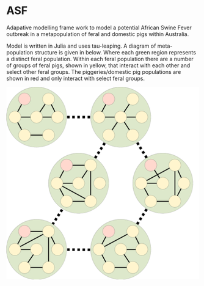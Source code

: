 # ASF
Adapative modelling frame work to model a potential African Swine Fever outbreak in a metapopulation of feral and domestic pigs within Australia.

Model is written in Julia and uses tau-leaping. A diagram of meta-population structure is given in below. Where each green region represents a distinct feral population. Within each feral population there are a number of groups of feral pigs, shown in yellow, that interact with each other and select other feral groups. The piggeries/domestic pig populations are shown in red and only interact with select feral groups. 

![ASF Structure](ASF_structure.png?raw=true "ASF Meta-population")
